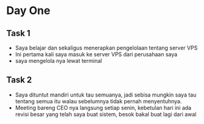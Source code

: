 # Day One
## Task 1
- Saya belajar dan sekaligus menerapkan pengelolaan tentang server VPS
- Ini pertama kali saya masuk ke server VPS dari perusahaan saya
- saya mengelola nya lewat terminal

## Task 2
- Saya dituntut mandiri untuk tau semuanya, jadi sebisa mungkin saya tau tentang semua itu walau sebelumnya tidak pernah menyentuhnya.
- Meeting bareng CEO nya langsung setiap senin, kebetulan hari ini ada revisi besar yang telah saya buat sistem, besok bakal buat lagi dari awal
